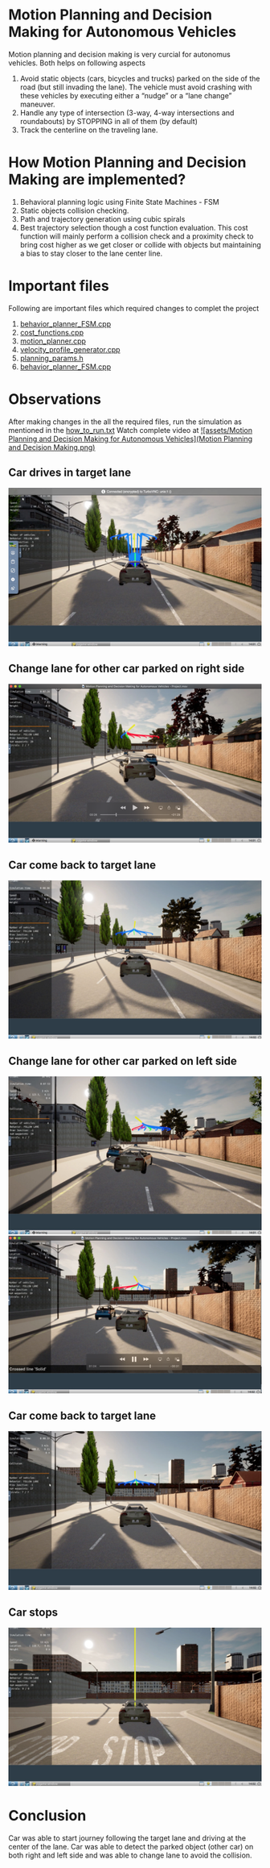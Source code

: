 # Motion Planning and Decision Making for Autonomous Vehicles
Motion planning and decision making is very curcial for autonomus vehicles. Both helps on following aspects
1. Avoid static objects (cars, bicycles and trucks) parked on the side of the road (but still invading the lane). The vehicle must avoid crashing with these vehicles by executing either a “nudge” or a “lane change” maneuver.
2. Handle any type of intersection (3-way, 4-way intersections and roundabouts) by STOPPING in all of them (by default)
3. Track the centerline on the traveling lane.

# How Motion Planning and Decision Making are implemented?
1. Behavioral planning logic using Finite State Machines - FSM
2. Static objects collision checking.
3. Path and trajectory generation using cubic spirals
4. Best trajectory selection though a cost function evaluation. This cost function will mainly perform a collision check and a proximity check to bring cost higher as we get closer or collide with objects but maintaining a bias to stay closer to the lane center line.

# Important files
Following are important files which required changes to complet the project
1. [behavior_planner_FSM.cpp](project/starter_files/behavior_planner_FSM.cpp)
2. [cost_functions.cpp](project/starter_files/cost_functions.cpp)
3. [motion_planner.cpp](project/starter_files/motion_planner.cpp)
4. [velocity_profile_generator.cpp](project/starter_files/velocity_profile_generator.cpp)
5. [planning_params.h](project/starter_files/planning_params.h)
6. [behavior_planner_FSM.cpp](project/starter_files/behavior_planner_FSM.cpp)

# Observations
After making changes in the all the required files, run the simulation as mentioned in the [how_to_run.txt](project/how_to_run.txt)
Watch complete video at [![assets/Motion Planning and Decision Making for Autonomous Vehicles](Motion Planning and Decision Making.png)](https://www.youtube.com/watch?v=ETuu8p8eXIg)

## Car drives in target lane
![](assets/Motion_Planning_and_Decision_Making.png)
## Change lane for other car parked on right side
![](assets/Change_lane_for_parked_car_on_right.png)
## Car come back to target lane
![](assets/Driving%20car%20in%20the%20middle%20lane.png)
## Change lane for other car parked on left side
![](assets/Changed_lane_for_parked_car_on_left.png)
![](assets/Cross_solid_line_to_avoid_collision.png)
## Car come back to target lane
![](assets/Driving_back_to_center_lange.png)
## Car stops
![](assets/Car_stops.png)

# Conclusion
Car was able to start journey following the target lane and driving at the center of the lane. Car was able to detect the parked object (other car) on both right and left side and was able to change lane to avoid the collision.

